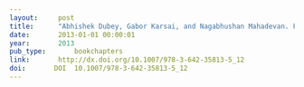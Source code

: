 ```yaml
---
layout:     post
title:      "Abhishek Dubey, Gabor Karsai, and Nagabhushan Mahadevan. Fault-adaptivity in hard real-time component-based software systems. In Rogerio Lemos, Holger Giese, HausiA. Muller, and Mary Shaw, editors, Software Engineering for Self-Adaptive Systems II, volume 7475 of Lecture Notes in Computer Science, pages 294-323. Springer Berlin Heidelberg, 2013."
date:       2013-01-01 00:00:01
year:       2013
pub_type:       bookchapters
link:       http://dx.doi.org/10.1007/978-3-642-35813-5_12
doi:       DOI  10.1007/978-3-642-35813-5_12
---
```

